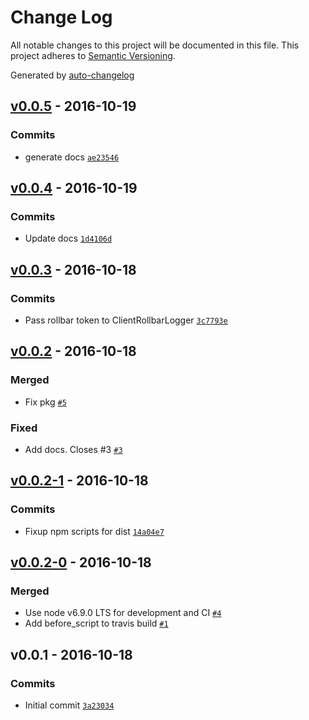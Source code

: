 # Change Log
All notable changes to this project will be documented in this file. This project adheres to [Semantic Versioning](http://semver.org/).

Generated by [auto-changelog](https://github.com/CookPete/auto-changelog)


## [v0.0.5](https://github.com/wework/we-js-logger/compare/v0.0.4...v0.0.5) - 2016-10-19

### Commits
* generate docs [`ae23546`](https://github.com/wework/we-js-logger/commit/ae2354626e00f65aa5feb15e5da0217f4d826179)


## [v0.0.4](https://github.com/wework/we-js-logger/compare/v0.0.3...v0.0.4) - 2016-10-19

### Commits
* Update docs [`1d4106d`](https://github.com/wework/we-js-logger/commit/1d4106d13e9597a55513ec44bf914e5b4108f980)


## [v0.0.3](https://github.com/wework/we-js-logger/compare/v0.0.2...v0.0.3) - 2016-10-18

### Commits
* Pass rollbar token to ClientRollbarLogger [`3c7793e`](https://github.com/wework/we-js-logger/commit/3c7793e08716fe44134c82f6f79bcb29b3e03364)


## [v0.0.2](https://github.com/wework/we-js-logger/compare/v0.0.2-1...v0.0.2) - 2016-10-18

### Merged
* Fix pkg [`#5`](https://github.com/wework/we-js-logger/pull/5)

### Fixed
* Add docs. Closes #3 [`#3`](https://github.com/wework/we-js-logger/issues/3)


## [v0.0.2-1](https://github.com/wework/we-js-logger/compare/v0.0.2-0...v0.0.2-1) - 2016-10-18

### Commits
* Fixup npm scripts for dist [`14a04e7`](https://github.com/wework/we-js-logger/commit/14a04e7da7e060818ffa089cd70d5dc3cd835389)


## [v0.0.2-0](https://github.com/wework/we-js-logger/compare/v0.0.1...v0.0.2-0) - 2016-10-18

### Merged
* Use node v6.9.0 LTS for development and CI [`#4`](https://github.com/wework/we-js-logger/pull/4)
* Add before_script to travis build [`#1`](https://github.com/wework/we-js-logger/pull/1)


## v0.0.1 - 2016-10-18

### Commits
* Initial commit [`3a23034`](https://github.com/wework/we-js-logger/commit/3a23034cfa419603ca14ab2e472d2a348d3bee06)

